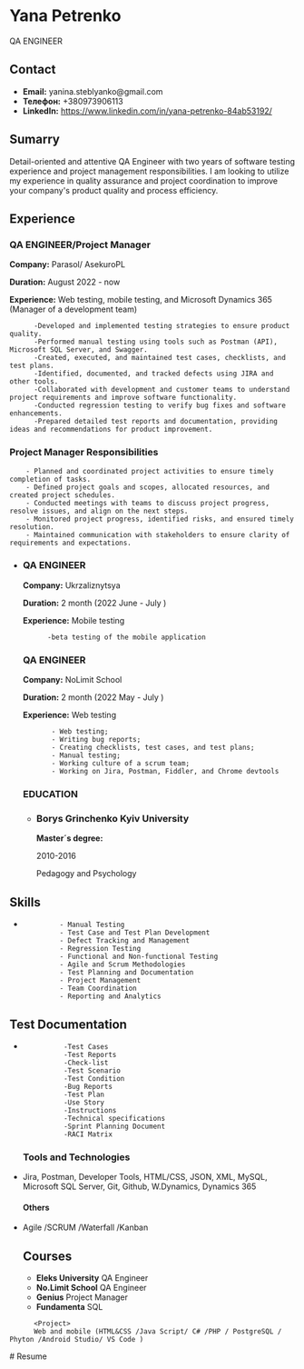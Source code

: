 <!DOCTYPE html>
<html lang="en">
<head>
<h1>Yana Petrenko</h1>
      <p>QA ENGINEER</p>
    </header>
    <section id="contact-info">
      <h2>Contact</h2>
      <ul>
        <li><strong>Email:</strong> yanina.steblyanko@gmail.com</li>
        <li><strong>Телефон:</strong> +380973906113</li>
        <li><strong>LinkedIn:</strong> <a href="https://www.linkedin.com/">https://www.linkedin.com/in/yana-petrenko-84ab53192/</a></li>
        <!-- Додайте інші контактні дані за необхідності -->
      </ul>
    </section>
    <section id="summary">
      <h2>Sumarry</h2>
      <p>  Detail-oriented and attentive QA Engineer with two years of software testing experience and project management responsibilities. I am looking to utilize my experience in quality assurance and project coordination to improve your company's product quality and process efficiency.
</p>
    </section>
    <section id="experience">
      <h2>Experience</h2>
       <h3>QA ENGINEER/Project Manager</h3>
          <p><strong>Company:</strong> Parasol/ AsekuroPL </p>
          <p><strong>Duration:</strong> August 2022 - now </p>
          <p><strong>Experience:</strong> Web testing, mobile testing, and Microsoft Dynamics 365 (Manager of a development team)
            
          -Developed and implemented testing strategies to ensure product quality.
          -Performed manual testing using tools such as Postman (API), Microsoft SQL Server, and Swagger.
          -Created, executed, and maintained test cases, checklists, and test plans.
          -Identified, documented, and tracked defects using JIRA and other tools.
          -Collaborated with development and customer teams to understand project requirements and improve software functionality.
          -Conducted regression testing to verify bug fixes and software enhancements.
          -Prepared detailed test reports and documentation, providing ideas and recommendations for product improvement.
</p>
 <h3>Project Manager Responsibilities</h3>
        </li>
        
        - Planned and coordinated project activities to ensure timely completion of tasks.
        - Defined project goals and scopes, allocated resources, and created project schedules.
        - Conducted meetings with teams to discuss project progress, resolve issues, and align on the next steps.
        - Monitored project progress, identified risks, and ensured timely resolution.
        - Maintained communication with stakeholders to ensure clarity of requirements and expectations.
<ul>
        <li>

<h3>QA ENGINEER</h3>
          <p><strong>Company:</strong> Ukrzaliznytsya </p>
          <p><strong>Duration:</strong> 2 month (2022 June - July )</p>
          <p><strong>Experience:</strong> Mobile testing 

          -beta testing of the mobile application
</p>
        </li>
         <h3>QA ENGINEER</h3>
          <p><strong>Company:</strong> NoLimit School </p>
          <p><strong>Duration:</strong> 2 month (2022 May - July )</p>
          <p><strong>Experience:</strong> Web testing
                
           - Web testing;
           - Writing bug reports;
           - Creating checklists, test cases, and test plans;
           - Manual testing;
           - Working culture of a scrum team;
           - Working on Jira, Postman, Fiddler, and Chrome devtools

</p>
        </li>
         <h3>EDUCATION</h3>
      <ul>
        <li>
          <h3>Borys Grinchenko Kyiv University</h3>
          <p><strong>Master´s degree:</strong></p>
          <p><strong></strong>2010-2016</p>
          <p><strong></strong>Pedagogy and Psychology</p>
        </li>
        <!-- Додавайте інші пункти освіти за аналогією -->
      </ul>
    </section>
    <section id="skills">
      <h2>Skills</h2>
      <ul>
        <li>
              
             - Manual Testing
             - Test Case and Test Plan Development
             - Defect Tracking and Management
             - Regression Testing
             - Functional and Non-functional Testing
             - Agile and Scrum Methodologies
             - Test Planning and Documentation
             - Project Management
             - Team Coordination
             - Reporting and Analytics
 </li>
         </ul>
    </section>
    <section id="skills">
      <h2>Test Documentation</h2>
      <ul>
        <li>
              
              -Test Cases
              -Test Reports 
              -Check-list
              -Test Scenario
              -Test Condition
              -Bug Reports
              -Test Plan
              -Use Story
              -Instructions 
              -Technical specifications
              -Sprint Planning Document 
              -RACI Matrix
</li>
        <h3>Tools and Technologies</h3>
        <li> Jira, Postman, Developer Tools, HTML/CSS, JSON, XML, MySQL, Microsoft SQL Server, Git, Github, W.Dynamics, Dynamics 365
</li>
 </li>
        <h4>Others</h4>
        <li>Agile /SCRUM /Waterfall /Kanban
</li>
        <h2>Courses</h2>
      <ul>
        <li><strong>Eleks University</strong> QA Engineer
        <li><strong>No.Limit School</strong> QA Engineer
        <li><strong>Genius</strong> Project Manager
        <li><strong>Fundamenta</strong> SQL
        <!-- Додайте інші контактні дані за необхідності -->  
        </ul>
    </section>
    <section id="projects">
      
          <Project>
          Web and mobile (HTML&CSS /Java Script/ C# /PHP / PostgreSQL / Phyton /Android Studio/ VS Code )
        
        
  </div>
</body>
</html>
# Resume
